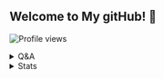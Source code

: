 ## Welcome to My gitHub! 👋 
![Profile views](https://gpvc.arturio.dev/whomiri)

<details>
  <summary>Q&A</summary>

M | A
--- | --- 
**My Computer**  | `MacBook Pro 2018 13"`
**Editor Program**  | `Visual Studio Code`
**Platforms I develop for** | `Desktop, Mobile, Web, CLI`
**My Favorite Languages**  | `PHP, C#/VB.Net, JS, Python, Go, C++`

</details>

<details>
  <summary>Stats</summary>

<table align="center">
    <tr>
        <td align="center"><img src="https://github-readme-stats.vercel.app/api?username=whomiri&show_icons=true&theme=radical" /></td>
    </tr>
    <tr>
        <td align="center"><img src="https://github-readme-stats.vercel.app/api/top-langs/?username=whomiri&theme=radical&layout=compact" /></td>
    </tr>
    <tr>
        <td align="center"><img src="https://spotify-github-profile.vercel.app/api/view?uid=7zlvw7ozvnxn6z7jj0dgingr5&cover_image=false)" /></td>
    </tr>
</table>

</details>
